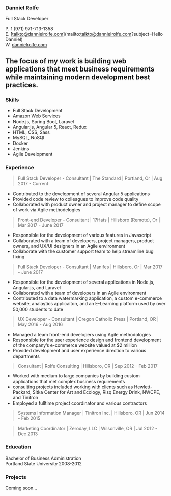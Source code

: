 ### Danniel Rolfe  
Full Stack Developer

P. 1 (971) 971-713-1358   
E. [talkto@dannielrolfe.com](mailto:talkto@dannielrolfe.com?subject=Hello Danniel)  
W. [dannielrolfe.com](http://www.dannielrolfe.com)

## The focus of my work is building web applications that meet business requirements while maintaining modern development best practices.

### Skills 
* Full Stack Development 
* Amazon Web Services 
* Node.js, Spring Boot, Laravel 
* Angular.js, Angular 5, React, Redux
* HTML, CSS, Sass
* MySQL, NoSQl
* Docker
* Jenkins 
* Agile Development


### Experience
> Full Stack Developer - Consultant  | The Standard | Portland, Or | Aug 2017 - Current
* Contributed to the development of several Angular 5 applications 
* Provided code review to colleagues to improve code quality  
* Collaborated with product owner and project manager to define scope of work via Agile methodelogies 

> Front-end Developer - Consultant | 17Hats | Hillsboro (Remote), Or | Mar 2017 - June 2017 
* Responsible for the development of various features in Javascript
* Collaborated with a team of developers, project managers, product owners, and UX/UI designers in an Agile environment
* Collaborate with the customer support team to help streamline bug fixing 

> Full Stack Developer - Consultant | Manifes | Hillsboro, Or | Mar 2017 - June 2017 
* Responsible for the development of several applications in Node.js, Angular.js, and Laravel
* Collaborated with a team of developers in an Agile environment
* Contributed to a data watermarking application, a custom e-commerce website, analaytics applicaiton, and an E-Learning platform used by over 50,000 students to date

> UX Developer - Consultant  | Oregon Catholic Press | Portland, OR | May 2016 - Aug 2016
* Managed a team front-end developers using Agile methodologies
* Responsible for the user experience design and frontend development of the company’s e-commerce website valued at $2 million
* Provided development and user experience direction to various departments

> Consultant | Rolfe Consulting | Hillsboro, OR | Sep 2012 - Feb 2017
* Worked with medium to large companies by building custom applications that met complex business requirements
* consulting projects included working with clients such as Hewlett-Packard, Sitka Center for Art and Ecology, Risq Energy Drink, NWCPE, and Tinitron
* Employed a fulltime project coordinator and various contractors

> Systems Information Manager | Tinitron Inc. | Hillsboro, OR | Jun 2014 - Feb 2015

> Marketing Coordinator | Zeroday, LLC | Wilsonville, OR | Jul 2012 - Dec 2013

### Education
Bachelor of Business Administration  
Portland State University 2008-2012

### Projects
Coming soon... 





